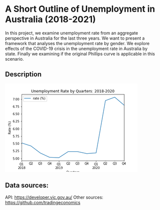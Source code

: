 # A Short Outline of Unemployment in Australia (2018-2021)

In this project, we examine unemployment rate from an aggregate perspective in Australia for the last three years. We want to present a framework that analyses the unemployment rate by gender. We explore effects of the COVID-19 crisis in the unemployment rate in Australia by state. Finally we examining if the original Phillips curve is applicable in this scenario.

## Description
![Plot](Phillips%20curve/output_data/Unemployment%20Rate.png)

 ## Data sources:
API: https://developer.vic.gov.au/
Other sources: https://github.com/tradingeconomics
